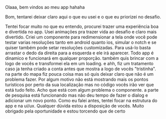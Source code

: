 Olaaa, bem vindos ao meu app hahaha

Bom, tentarei deixar claro aqui o que eu usei e o que eu priorizei no desafio.

Tentei focar muito no que eu entendo, procurei trazer uma experiência boa e divertida no app.
Usei animações pra trazer vida ao desafio e claro mais divertido.
Criei um componente para redimensionar a tela onde você pode testar varias resoluções tanto em android quanto ios, simular o notch e se quiser também pode setar resoluções customizadas.
Para usá-lo basta arrastar o dedo da direita para a esquerda e ele irá aparecer.
Todo app é dinamico e funcionará em qualquer proporção.
também quis brincar com a logo de vocês e transformei ela em um loading. e ahh, fiz um tratamento caso ja tenha criado a conta antes que mostra a logo de vocês "tristinha".
na parte do mapa fiz pouca coisa mas só quis deixar claro que não é um problema fazer. Por algum motivo não está mostrando mais os pontos turísticos por  perto da sua localização mas no código vocês irão ver que está tudo feito. Acho que está com algum problema o componente.
a parte de pesquisa está funcionando mas não deu tempo de fazer o dialog e adicionar um novo ponto.
Como eu falei antes, tentei focar na estrutura do app e na ui/ux.
Qualquer dúvida estou a disposição de vocês.
Muito obrigado pela oportunidade e estou torcendo que de certo
